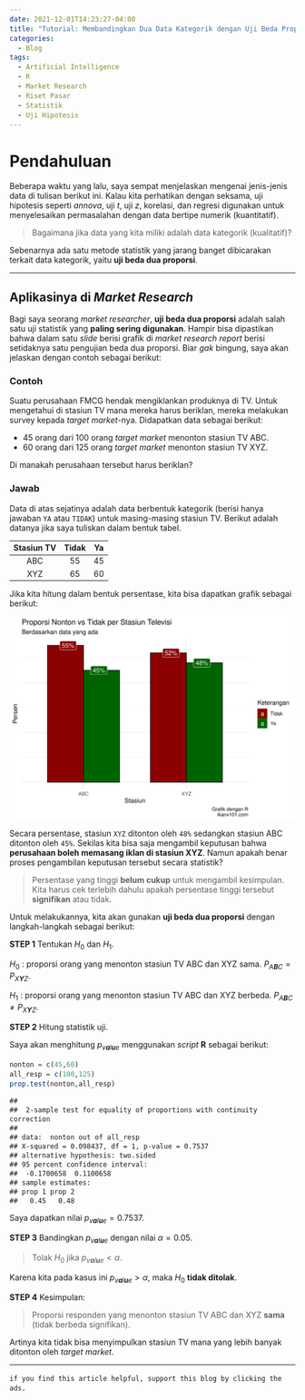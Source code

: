 ```yaml
---
date: 2021-12-01T14:23:27-04:00
title: "Tutorial: Membandingkan Dua Data Kategorik dengan Uji Beda Proporsi"
categories:
  - Blog
tags:
  - Artificial Intelligence
  - R
  - Market Research
  - Riset Pasar
  - Statistik
  - Uji Hipotesis
---
```


# Pendahuluan

Beberapa waktu yang lalu, saya sempat menjelaskan mengenai jenis-jenis
data di tulisan berikut ini. Kalau kita perhatikan dengan seksama, uji
hipotesis seperti *annova*, uji *t*, uji *z*, korelasi, dan regresi
digunakan untuk menyelesaikan permasalahan dengan data bertipe numerik
(kuantitatif).

> Bagaimana jika data yang kita miliki adalah data kategorik
> (kualitatif)?

Sebenarnya ada satu metode statistik yang jarang banget dibicarakan
terkait data kategorik, yaitu **uji beda dua proporsi**.

------------------------------------------------------------------------

## Aplikasinya di *Market Research*

Bagi saya seorang *market researcher*, **uji beda dua proporsi** adalah
salah satu uji statistik yang **paling sering digunakan**. Hampir bisa
dipastikan bahwa dalam satu *slide* berisi grafik di *market research
report* berisi setidaknya satu pengujian beda dua proporsi. Biar *gak*
bingung, saya akan jelaskan dengan contoh sebagai berikut:

### Contoh

Suatu perusahaan FMCG hendak mengiklankan produknya di TV. Untuk
mengetahui di stasiun TV mana mereka harus beriklan, mereka melakukan
survey kepada *target market*-nya. Didapatkan data sebagai berikut:

-   45 orang dari 100 orang *target market* menonton stasiun TV ABC.
-   60 orang dari 125 orang *target market* menonton stasiun TV XYZ.

Di manakah perusahaan tersebut harus beriklan?

### Jawab

Data di atas sejatinya adalah data berbentuk kategorik (berisi hanya
jawaban `YA` atau `TIDAK`) untuk masing-masing stasiun TV. Berikut
adalah datanya jika saya tuliskan dalam bentuk tabel.

| Stasiun TV | Tidak | Ya  |
|:----------:|:-----:|:---:|
|    ABC     |  55   | 45  |
|    XYZ     |  65   | 60  |

Jika kita hitung dalam bentuk persentase, kita bisa dapatkan grafik
sebagai berikut:

<img src="https://raw.githubusercontent.com/ikanx101/ikanx101.github.io/master/_posts/market%20riset/post%204/post_files/figure-gfm/unnamed-chunk-3-1.png" width="672" style="display: block; margin: auto;" />

Secara persentase, stasiun `XYZ` ditonton oleh `48%` sedangkan stasiun
ABC ditonton oleh `45%`. Sekilas kita bisa saja mengambil keputusan
bahwa **perusahaan boleh memasang iklan di stasiun XYZ**. Namun apakah
benar proses pengambilan keputusan tersebut secara statistik?

> Persentase yang tinggi **belum cukup** untuk mengambil kesimpulan.
> Kita harus cek terlebih dahulu apakah persentase tinggi tersebut
> **signifikan** atau tidak.

Untuk melakukannya, kita akan gunakan **uji beda dua proporsi** dengan
langkah-langkah sebagai berikut:

**STEP 1** Tentukan *H*<sub>0</sub> dan *H*<sub>1</sub>.

*H*<sub>0</sub> : proporsi orang yang menonton stasiun TV ABC dan XYZ
sama. *P*<sub>*A**B**C*</sub> = *P*<sub>*X**Y**Z*</sub>.

*H*<sub>1</sub> : proporsi orang yang menonton stasiun TV ABC dan XYZ
berbeda. *P*<sub>*A**B**C*</sub> ≠ *P*<sub>*X**Y**Z*</sub>.

**STEP 2** Hitung statistik uji.

Saya akan menghitung *p*<sub>*v**a**l**u**e*</sub> menggunakan *script*
**R** sebagai berikut:

``` r
nonton = c(45,60)
all_resp = c(100,125)
prop.test(nonton,all_resp)
```

    ## 
    ##  2-sample test for equality of proportions with continuity correction
    ## 
    ## data:  nonton out of all_resp
    ## X-squared = 0.098437, df = 1, p-value = 0.7537
    ## alternative hypothesis: two.sided
    ## 95 percent confidence interval:
    ##  -0.1700658  0.1100658
    ## sample estimates:
    ## prop 1 prop 2 
    ##   0.45   0.48

Saya dapatkan nilai *p*<sub>*v**a**l**u**e*</sub> = 0.7537.

**STEP 3** Bandingkan *p*<sub>*v**a**l**u**e*</sub> dengan nilai
*α* = 0.05.

> Tolak *H*<sub>0</sub> jika *p*<sub>*v**a**l**u**e*</sub> &lt; *α*.

Karena kita pada kasus ini *p*<sub>*v**a**l**u**e*</sub> &gt; *α*, maka
*H*<sub>0</sub> **tidak ditolak**.

**STEP 4** Kesimpulan:

> Proporsi responden yang menonton stasiun TV ABC dan XYZ **sama**
> (tidak berbeda signifikan).

Artinya kita tidak bisa menyimpulkan stasiun TV mana yang lebih banyak
ditonton oleh *target market*.

------------------------------------------------------------------------

`if you find this article helpful, support this blog by clicking the ads.`

